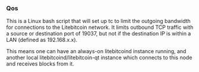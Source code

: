 ### Qos ###

This is a Linux bash script that will set up tc to limit the outgoing bandwidth for connections to the Litebitcoin network. It limits outbound TCP traffic with a source or destination port of 19037, but not if the destination IP is within a LAN (defined as 192.168.x.x).

This means one can have an always-on litebitcoind instance running, and another local litebitcoind/litebitcoin-qt instance which connects to this node and receives blocks from it.
